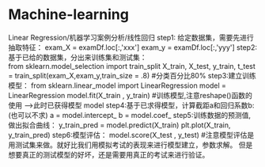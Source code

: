 # Machine-learning
Linear Regression/机器学习案例分析/线性回归
step1: 给定数据集，需要先进行抽取特征：
                                  exam_X = examDf.loc[:,'xxx']
                                  exam_y = examDf.loc[:,'yyy']
step2: 基于已给的数据集，分出来训练集和测试集：  
                                  from sklearn.model_selection import train_split
                                  X_train, X_test, y_train, t_test = train_split(exam_X,exam_y,train_size = .8) #分类百分比80%
step3:建立训练模型：
                                  from sklearn.linear_model import LinearRegression
                                  model = LinearRegression
                                  model.fit(X_train , y_train) #训练模型,注意reshape()函数的使用 -->此时已获得模型 model
step4:基于已求得模型，计算截距a和回归系数b:(也可以不求)
                                  a = model.intercept_
                                  b = model.coef_
step5:训练数据的预测值,做出拟合曲线：
                                 y_train_pred = model.predict(X_train)
                                  plt.plot(X_train, y_train_pred)
step6:模型评估：
                                  model.score(X_test , y_test) #注意模型评估是用测试集来做。就好比我们用模拟考试的表现来进行模型建立，参数求解。
                                                                但是想要真正的测试模型的好坏，还是需要用真正的考试来进行验证。
                                                    

